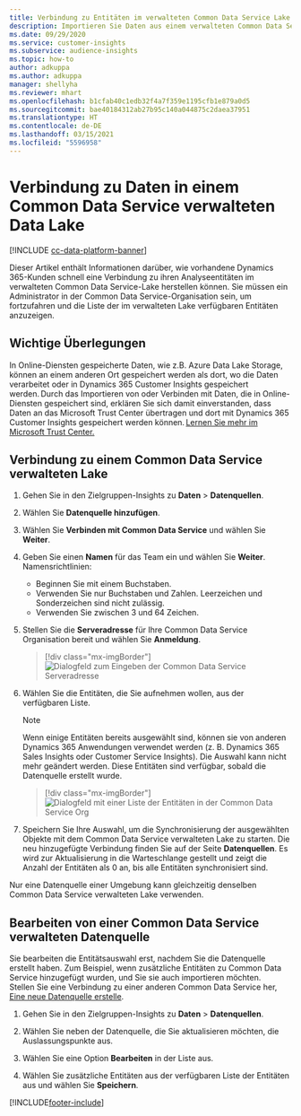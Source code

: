 ```yaml
---
title: Verbindung zu Entitäten im verwalteten Common Data Service Lake
description: Importieren Sie Daten aus einem verwalteten Common Data Service-Data Lake.
ms.date: 09/29/2020
ms.service: customer-insights
ms.subservice: audience-insights
ms.topic: how-to
author: adkuppa
ms.author: adkuppa
manager: shellyha
ms.reviewer: mhart
ms.openlocfilehash: b1cfab40c1edb32f4a7f359e1195cfb1e879a0d5
ms.sourcegitcommit: bae40184312ab27b95c140a044875c2daea37951
ms.translationtype: HT
ms.contentlocale: de-DE
ms.lasthandoff: 03/15/2021
ms.locfileid: "5596958"
---
```

# <a name="connect-to-data-in-a-common-data-service-managed-data-lake"></a>Verbindung zu Daten in einem Common Data Service verwalteten Data Lake

[!INCLUDE [cc-data-platform-banner](../includes/cc-data-platform-banner.md)]

Dieser Artikel enthält Informationen darüber, wie vorhandene Dynamics 365-Kunden schnell eine Verbindung zu ihren Analyseentitäten im verwalteten Common Data Service-Lake herstellen können. Sie müssen ein Administrator in der Common Data Service-Organisation sein, um fortzufahren und die Liste der im verwalteten Lake verfügbaren Entitäten anzuzeigen.

## <a name="important-considerations"></a>Wichtige Überlegungen

In Online-Diensten gespeicherte Daten, wie z.B. Azure Data Lake Storage, können an einem anderen Ort gespeichert werden als dort, wo die Daten verarbeitet oder in Dynamics 365 Customer Insights gespeichert werden. Durch das Importieren von oder Verbinden mit Daten, die in Online-Diensten gespeichert sind, erklären Sie sich damit einverstanden, dass Daten an das Microsoft Trust Center übertragen und dort mit Dynamics 365 Customer Insights gespeichert werden können. [Lernen Sie mehr im Microsoft Trust Center.](https://www.microsoft.com/trust-center)

## <a name="connect-to-a-common-data-service-managed-lake"></a>Verbindung zu einem Common Data Service verwalteten Lake

1. Gehen Sie in den Zielgruppen-Insights zu **Daten** > **Datenquellen**.

2. Wählen Sie **Datenquelle hinzufügen**.

3. Wählen Sie **Verbinden mit Common Data Service** und wählen Sie **Weiter**.

4. Geben Sie einen **Namen** für das Team ein und wählen Sie **Weiter**. Namensrichtlinien: 
   - Beginnen Sie mit einem Buchstaben.
   - Verwenden Sie nur Buchstaben und Zahlen. Leerzeichen und Sonderzeichen sind nicht zulässig.
   - Verwenden Sie zwischen 3 und 64 Zeichen.

5. Stellen Sie die **Serveradresse** für Ihre Common Data Service Organisation bereit und wählen Sie **Anmeldung**.

   > [!div class="mx-imgBorder"]
   > ![Dialogfeld zum Eingeben der Common Data Service Serveradresse](media/enter-CDS-org-details.png)

6. Wählen Sie die Entitäten, die Sie aufnehmen wollen, aus der verfügbaren Liste.    

   > [!NOTE]
   > Wenn einige Entitäten bereits ausgewählt sind, können sie von anderen Dynamics 365 Anwendungen verwendet werden (z. B. Dynamics 365 Sales Insights oder Customer Service Insights). Die Auswahl kann nicht mehr geändert werden. Diese Entitäten sind verfügbar, sobald die Datenquelle erstellt wurde.

   > [!div class="mx-imgBorder"]
   > ![Dialogfeld mit einer Liste der Entitäten in der Common Data Service Org](media/select-analytical-entities.png)

7. Speichern Sie Ihre Auswahl, um die Synchronisierung der ausgewählten Objekte mit dem Common Data Service verwalteten Lake zu starten. Die neu hinzugefügte Verbindung finden Sie auf der Seite **Datenquellen**. Es wird zur Aktualisierung in die Warteschlange gestellt und zeigt die Anzahl der Entitäten als 0 an, bis alle Entitäten synchronisiert sind.

Nur eine Datenquelle einer Umgebung kann gleichzeitig denselben Common Data Service verwalteten Lake verwenden.

## <a name="edit-a-common-data-service-managed-lake-data-source"></a>Bearbeiten von einer Common Data Service verwalteten Datenquelle

Sie bearbeiten die Entitätsauswahl erst, nachdem Sie die Datenquelle erstellt haben. Zum Beispiel, wenn zusätzliche Entitäten zu Common Data Service hinzugefügt wurden, und Sie sie auch importieren möchten.    
Stellen Sie eine Verbindung zu einer anderen Common Data Service her, [Eine neue Datenquelle erstelle](#connect-to-a-common-data-service-managed-lake).

1. Gehen Sie in den Zielgruppen-Insights zu **Daten** > **Datenquellen**.

2. Wählen Sie neben der Datenquelle, die Sie aktualisieren möchten, die Auslassungspunkte aus.

3. Wählen Sie eine Option **Bearbeiten** in der Liste aus.

4. Wählen Sie zusätzliche Entitäten aus der verfügbaren Liste der Entitäten aus und wählen Sie **Speichern**.


[!INCLUDE[footer-include](../includes/footer-banner.md)]